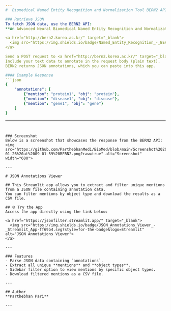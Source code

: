 ```yaml
---
#  Biomedical Named Entity Recognition and Normalization Tool BERN2 API

### Retrieve JSON  
To fetch JSON data, use the BERN2 API:  
**An Advanced Neural Biomedical Named Entity Recognition and Normalization Tool**  

<a href="http://bern2.korea.ac.kr/" target="_blank">
  <img src="https://img.shields.io/badge/Named_Entity_Recognition_-_BERN2_API-ff69b4.svg?style=for-the-badge&logo=Streamlit" alt="BERN2 API">
</a>  

Send a POST request to <a href="http://bern2.korea.ac.kr/" target="_blank">http://bern2.korea.ac.kr/</a>.  
Include your text data to annotate in the request body (plain text).  
BERN2 returns JSON annotations, which you can paste into this app.

#### Example Response  
```json
{
    "annotations": [
        {"mention": "protein1", "obj": "protein"},
        {"mention": "disease1", "obj": "disease"},
        {"mention": "gene1", "obj": "gene"}
    ]
}
```

---
```


### Screenshot  
Below is a screenshot that showcases the response from the BERN2 API:  
<img src="https://github.com/ParthebhanMedi/BioMed/blob/main/Screenshot%202025-01-26%20at%2009-01-59%20BERN2.png?raw=true" alt="Screenshot" width="600">

---

# JSON Annotations Viewer  

## This Streamlit app allows you to extract and filter unique mentions from a JSON file containing annotation data.  
You can filter mentions by object type and download the results as a CSV file.  

## 🌐 Try the App  
Access the app directly using the link below:  

<a href="https://jsonfilter.streamlit.app/" target="_blank">
  <img src="https://img.shields.io/badge/JSON_Annotations_Viewer_-_Streamlit_App-ff69b4.svg?style=for-the-badge&logo=Streamlit" alt="JSON Annotations Viewer">
</a>  

---

### Features  
- Parse JSON data containing `annotations`.  
- Extract all unique **mentions** and **object types**.  
- Sidebar filter option to view mentions by specific object types.  
- Download filtered mentions as a CSV file.  

---

## Author  
**Parthebhan Pari**

---
